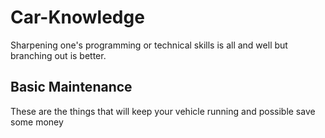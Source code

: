 # Car-Knowledge
Sharpening one's programming or technical skills is all and well but branching out is better.

## Basic Maintenance
These are the things that will keep your vehicle running and possible save some money

